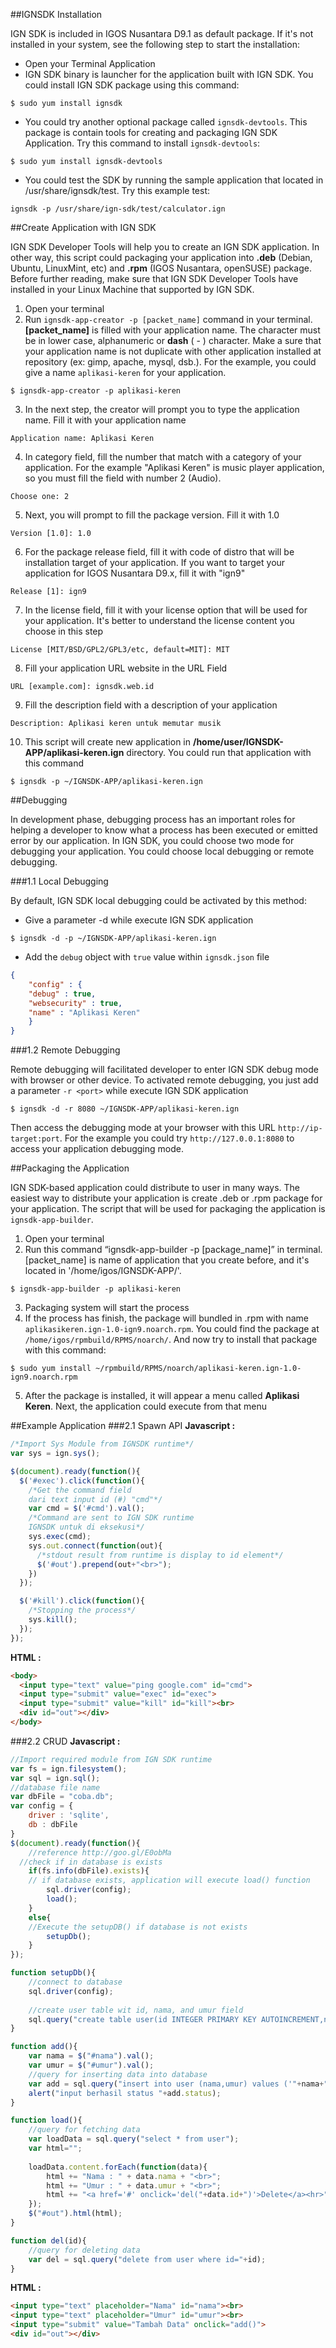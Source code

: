 ##IGNSDK Installation

IGN SDK is included in IGOS Nusantara D9.1 as default package. If it's not installed in your system, see the following step to start the installation:

* Open your Terminal Application
* IGN SDK binary is launcher for the application built with IGN SDK. You could install IGN SDK package using this command:

~~~shell
$ sudo yum install ignsdk
~~~

* You could try another optional package called `ignsdk-devtools`. This package is contain tools for creating and packaging IGN SDK Application. Try this command to install `ignsdk-devtools`:  

~~~shell
$ sudo yum install ignsdk-devtools
~~~

* You could test the SDK by running the sample application that located in /usr/share/ignsdk/test. Try this example test:

~~~shell
ignsdk -p /usr/share/ign-sdk/test/calculator.ign
~~~

##Create Application with IGN SDK

IGN SDK Developer Tools will help you to create an IGN SDK application. In other way, this script could packaging your application into **.deb** (Debian, Ubuntu, LinuxMint, etc) and **.rpm** (IGOS Nusantara, openSUSE) package. Before further reading, make sure that IGN SDK Developer Tools have installed in your Linux Machine that supported by IGN SDK.

1. Open your terminal
2. Run `ignsdk-app-creator -p [packet_name]` command in your terminal. **[packet_name]** is filled with your application name. The character must be in lower case, alphanumeric or **dash** ( - ) character.  Make a sure that your application name is not duplicate with other application installed at repository (ex: gimp, apache, mysql, dsb.). For the example, you could give a name `aplikasi-keren` for your application.
~~~
$ ignsdk-app-creator -p aplikasi-keren
~~~

3. In the next step, the creator will prompt you to type the application name. Fill it with your application name
~~~
Application name: Aplikasi Keren
~~~

4. In category field, fill the number that match with a category of your application. For the example "Aplikasi Keren" is music player application, so you must fill the field with number 2 (Audio).
~~~
Choose one: 2
~~~

5. Next, you will prompt to fill the package version. Fill it with 1.0
~~~
Version [1.0]: 1.0
~~~

6. For the package release field, fill it with code of distro that will be installation target of your application. If you want to target your application for IGOS Nusantara D9.x, fill it with "ign9"
~~~
Release [1]: ign9
~~~

7. In the license field, fill it with your license option that will be used for your application. It's better to understand the license content you choose in this step
~~~
License [MIT/BSD/GPL2/GPL3/etc, default=MIT]: MIT
~~~

8. Fill your application URL website in the URL Field
~~~
URL [example.com]: ignsdk.web.id
~~~

9. Fill the description field with a description of your application
~~~
Description: Aplikasi keren untuk memutar musik
~~~

10. This script will create new application in **/home/user/IGNSDK-APP/aplikasi-keren.ign** directory. You could run that application with this command
~~~
$ ignsdk -p ~/IGNSDK-APP/aplikasi-keren.ign
~~~

##Debugging

In development phase, debugging process has an important roles for helping a developer to know what a process has been executed or emitted error by our application. In IGN SDK, you could choose two mode for debugging your application. You could choose local debugging or remote debugging.

###1.1 Local Debugging

By default, IGN SDK local debugging could be activated by this method:

* Give a parameter -d while execute IGN SDK application
~~~
$ ignsdk -d -p ~/IGNSDK-APP/aplikasi-keren.ign
~~~

* Add the `debug` object with `true` value within `ignsdk.json` file
~~~json
{
    "config" : {
    "debug" : true,
    "websecurity" : true,
    "name" : "Aplikasi Keren"
    }
}
~~~

###1.2 Remote Debugging

Remote debugging will facilitated developer to enter IGN SDK debug mode with browser or other device. To activated remote debugging, you just add a parameter `-r <port>` while execute IGN SDK application
~~~
$ ignsdk -d -r 8080 ~/IGNSDK-APP/aplikasi-keren.ign
~~~

Then access the debugging mode at your browser with this URL `http://ip-target:port`. For the example you could try `http://127.0.0.1:8080` to access your application debugging mode.

##Packaging the Application

IGN SDK-based application could distribute to user in many ways. The easiest way to distribute your application is create .deb or .rpm package for your application. The script that will be used for packaging the application is `ignsdk-app-builder`.

1. Open your terminal
2. Run this command “ignsdk-app-builder -p [package_name]” in terminal. [packet_name] is name of application that you create before, and it's located in
'/home/igos/IGNSDK-APP/'. 
~~~
$ ignsdk-app-builder -p aplikasi-keren
~~~

3. Packaging system will start the process
4. If the process has finish, the package will bundled in .rpm with name `aplikasikeren.ign-1.0-ign9.noarch.rpm`. You could find the package at  `/home/igos/rpmbuild/RPMS/noarch/`. And now try to install that package with this command:
~~~
$ sudo yum install ~/rpmbuild/RPMS/noarch/aplikasi-keren.ign-1.0-ign9.noarch.rpm
~~~

5. After the package is installed, it will appear a menu called **Aplikasi Keren**. Next, the application could execute from that menu

##Example Application
###2.1 Spawn API
**Javascript :**
~~~javascript
/*Import Sys Module from IGNSDK runtime*/
var sys = ign.sys();

$(document).ready(function(){
  $('#exec').click(function(){
    /*Get the command field
    dari text input id (#) "cmd"*/
    var cmd = $('#cmd').val();
    /*Command are sent to IGN SDK runtime
    IGNSDK untuk di eksekusi*/
    sys.exec(cmd);
    sys.out.connect(function(out){
      /*stdout result from runtime is display to id element*/
      $('#out').prepend(out+"<br>");
    })
  });

  $('#kill').click(function(){
    /*Stopping the process*/
    sys.kill();
  });
});
~~~
**HTML :**
~~~html
<body>
  <input type="text" value="ping google.com" id="cmd">
  <input type="submit" value="exec" id="exec">
  <input type="submit" value="kill" id="kill"><br>
  <div id="out"></div>
</body>
~~~

###2.2 CRUD
**Javascript :**
~~~javascript
//Import required module from IGN SDK runtime
var fs = ign.filesystem();
var sql = ign.sql();
//database file name
var dbFile = "coba.db";
var config = {
    driver : 'sqlite',
    db : dbFile
}
$(document).ready(function(){
	//reference http://goo.gl/E0obMa
  //check if in database is exists
	if(fs.info(dbFile).exists){
    // if database exists, application will execute load() function
		sql.driver(config);
		load();
	}
	else{
    //Execute the setupDB() if database is not exists
		setupDb();
	}
});

function setupDb(){
    //connect to database
	sql.driver(config);
    
    //create user table wit id, nama, and umur field
	sql.query("create table user(id INTEGER PRIMARY KEY AUTOINCREMENT,nama varchar(10), umur smallint)");
}

function add(){
	var nama = $("#nama").val();
	var umur = $("#umur").val();
    //query for inserting data into database
	var add = sql.query("insert into user (nama,umur) values ('"+nama+"',"+umur+")");
	alert("input berhasil status "+add.status);
}

function load(){
    //query for fetching data
	var loadData = sql.query("select * from user");
	var html="";
  
	loadData.content.forEach(function(data){
		html += "Nama : " + data.nama + "<br>";
		html += "Umur : " + data.umur + "<br>";
		html += "<a href='#' onclick='del("+data.id+")'>Delete</a><hr>";
	});
	$("#out").html(html);
}

function del(id){
    //query for deleting data
	var del = sql.query("delete from user where id="+id);
}
~~~
**HTML :**
~~~html
<input type="text" placeholder="Nama" id="nama"><br>
<input type="text" placeholder="Umur" id="umur"><br>
<input type="submit" value="Tambah Data" onclick="add()">
<div id="out"></div>
~~~

